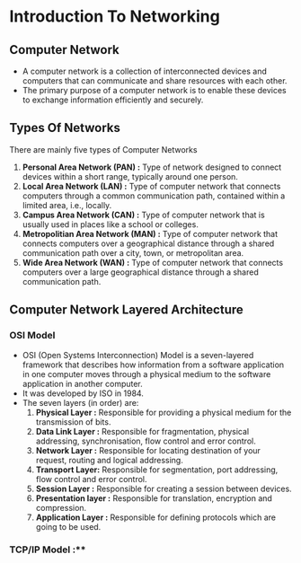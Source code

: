 # Introduction To Networking

## Computer Network
- A computer network is a collection of interconnected devices and computers that can communicate and share resources with each other.
- The primary purpose of a computer network is to enable these devices to exchange information efficiently and securely.

## Types Of Networks
There are mainly five types of Computer Networks
1. **Personal Area Network (PAN) :**  Type of network designed to connect devices within a short range, typically around one person.
2. **Local Area Network (LAN) :**  Type of computer network that connects computers through a common communication path, contained within a limited area, i.e., locally.
3. **Campus Area Network (CAN) :**  Type of computer network that is usually used in places like a school or colleges.
4. **Metropolitian Area Network (MAN) :**  Type of computer network that connects computers over a geographical distance through a shared communication path over a city, town, or metropolitan area.
5. **Wide Area Network (WAN) :**  Type of computer network that connects computers over a large geographical distance through a shared communication path.

## Computer Network Layered Architecture
### OSI Model
- OSI (Open Systems Interconnection) Model is a seven-layered framework that describes how information from a software application in one computer moves through a physical medium to the software application in another computer.
- It was developed by ISO in 1984.
- The seven layers (in order) are:
  1. **Physical Layer :**  Responsible for providing a physical medium for the transmission of bits.
  2. **Data Link Layer :**  Responsible for fragmentation, physical addressing, synchronisation, flow control and error control.
  3. **Network Layer :**  Responsible for locating destination of your request, routing and logical addressing.
  4. **Transport Layer:**  Responsible for segmentation, port addressing, flow control and error control.
  5. **Session Layer :**  Responsible for creating a session between devices.
  6. **Presentation layer :**  Responsible for translation, encryption and compression.
  7. **Application Layer :** Responsible for defining protocols which are going to be used.
### TCP/IP Model :** 
